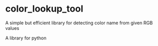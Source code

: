 # color_lookup_tool
A simple but efficient library for detecting color name from given RGB values

A library for python
